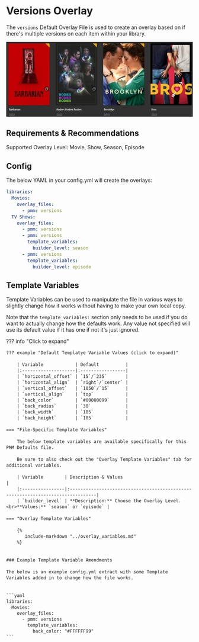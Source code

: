 # Versions Overlay

The `versions` Default Overlay File is used to create an overlay based on if there's multiple versions on each item within your library.

![](images/version.png)

## Requirements & Recommendations

Supported Overlay Level: Movie, Show, Season, Episode

## Config

The below YAML in your config.yml will create the overlays:

```yaml
libraries:
  Movies:
    overlay_files:
      - pmm: versions
  TV Shows:
    overlay_files:
      - pmm: versions
      - pmm: versions
        template_variables:
          builder_level: season
      - pmm: versions
        template_variables:
          builder_level: episode
```

## Template Variables

Template Variables can be used to manipulate the file in various ways to slightly change how it works without having to make your own local copy.

Note that the `template_variables:` section only needs to be used if you do want to actually change how the defaults work. Any value not specified will use its default value if it has one if not it's just ignored.

??? info "Click to expand"

    ??? example "Default Templatye Variable Values (click to expand)"

        | Variable            | Default          |
        |:--------------------|:-----------------|
        | `horizontal_offset` | `15`/`235`       |
        | `horizontal_align`  | `right`/`center` |
        | `vertical_offset`   | `1050`/`15`      |
        | `vertical_align`    | `top`            |
        | `back_color`        | `#00000099`      |
        | `back_radius`       | `30`             |
        | `back_width`        | `105`            |
        | `back_height`       | `105`            |
        
    === "File-Specific Template Variables"

        The below template variables are available specifically for this PMM Defaults file.

        Be sure to also check out the "Overlay Template Variables" tab for additional variables.

        | Variable        | Description & Values                                                            |
        |:----------------|:--------------------------------------------------------------------------------|
        | `builder_level` | **Description:** Choose the Overlay Level.<br>**Values:** `season` or `episode` |

    === "Overlay Template Variables"

        {%
           include-markdown "../overlay_variables.md"
        %}


    ### Example Template Variable Amendments

    The below is an example config.yml extract with some Template Variables added in to change how the file works.


    ```yaml
    libraries:
      Movies:
        overlay_files:
          - pmm: versions
            template_variables:
              back_color: "#FFFFFF99"
    ```
